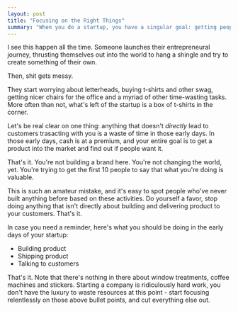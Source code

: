 ```yaml
---
layout: post
title: "Focusing on the Right Things"
summary: "When you do a startup, you have a singular goal: getting people to use your stuff. Don't get distracted and miss the mark."
---
```


I see this happen all the time. Someone launches their entrepreneural journey, thrusting themselves out into the world to hang a shingle and try to create something of their own.

Then, shit gets messy.

They start worrying about letterheads, buying t-shirts and other swag, getting nicer chairs for the office and a myriad of other time-wasting tasks. More often than not, what's left of the startup is a box of t-shirts in the corner.

Let's be real clear on one thing: anything that doesn't *directly* lead to customers trasacting with you is a waste of time in those early days. In those early days, cash is at a premium, and your entire goal is to get a product into the market and find out if people want it.

That's it. You're not building a brand here. You're not changing the world, yet. You're trying to get the first 10 people to say that what you're doing is valuable. 

This is such an amateur mistake, and it's easy to spot people who've never built anything before based on these activities. Do yourself a favor, stop doing anything that isn't directly about building and delivering product to your customers. That's it. 

In case you need a reminder, here's what you should be doing in the early days of your startup:

- Building product
- Shipping product
- Talking to customers

That's it. Note that there's nothing in there about window treatments, coffee machines and stickers. Starting a company is ridiculously hard work, you don't have the luxury to waste resources at this point - start focusing relentlessly on those above bullet points, and cut everything else out.  